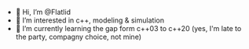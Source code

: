 - 👋 Hi, I’m @Flatlid
- 👀 I’m interested in c++, modeling & simulation
- 🌱 I’m currently learning the gap form c++03 to c++20 (yes, I'm late to the party, compagny choice, not mine)
